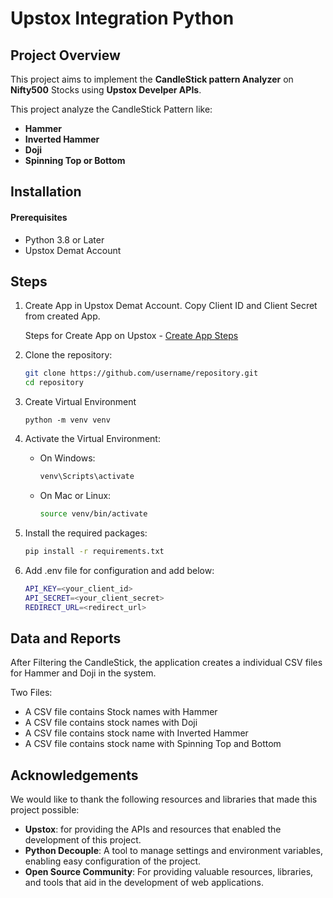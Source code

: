 # Upstox Integration Python


## Project Overview
This project aims to implement the **CandleStick pattern Analyzer** on **Nifty500** Stocks using **Upstox Develper APIs**.

This project analyze the CandleStick Pattern like:
* **Hammer**
* **Inverted Hammer**
* **Doji**
* **Spinning Top or Bottom**


## Installation

#### Prerequisites
* Python 3.8 or Later
* Upstox Demat Account

## Steps

1. Create App in Upstox Demat Account. Copy Client ID and Client Secret from created App.

    Steps for Create App on Upstox -
[Create App Steps](https://help.upstox.com/support/solutions/articles/258159-how-to-create-an-api-app-)


2. Clone the repository:
    ```bash
    git clone https://github.com/username/repository.git
    cd repository
    ```

3. Create Virtual Environment
    ```
    python -m venv venv
    ```

4. Activate the Virtual Environment:

    * On Windows:

        ```bash
        venv\Scripts\activate
        ```

    * On Mac or Linux:

        ```bash
        source venv/bin/activate
        ```

5. Install the required packages:

    ```bash
    pip install -r requirements.txt
    ```

6. Add .env file for configuration and add below:

    ```bash
    API_KEY=<your_client_id>
    API_SECRET=<your_client_secret>
    REDIRECT_URL=<redirect_url>
    ```

## Data and Reports

After Filtering the CandleStick, the application creates a individual CSV files for Hammer and Doji in the system.

Two Files:
 - A CSV file contains Stock names with Hammer
 - A CSV file contains stock names with Doji
 - A CSV file contains stock name with Inverted Hammer
 - A CSV file contains stock name with Spinning Top and Bottom


## Acknowledgements

We would like to thank the following resources and libraries that made this project possible:

* **Upstox**: for providing the APIs and resources that enabled the development of this project.
* **Python Decouple**: A tool to manage settings and environment variables, enabling easy configuration of the project.
* **Open Source Community**: For providing valuable resources, libraries, and tools that aid in the development of web applications.
